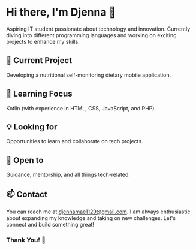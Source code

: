 # Hi there, I'm Djenna 👋
Aspiring IT student passionate about technology and innovation. Currently diving into different programming languages and working on exciting projects to enhance my skills.

## 🔭 Current Project
Developing a nutritional self-monitoring dietary mobile application.

## 🌱 Learning Focus 
Kotlin (with experience in HTML, CSS, JavaScript, and PHP).

## 💡 Looking for 
Opportunities to learn and collaborate on tech projects.

## 🤝 Open to
Guidance, mentorship, and all things tech-related.

## 📫 Contact
You can reach me at djennamae1129@gmail.com. I am always enthusiastic about expanding my knowledge and taking on new challenges. Let's connect and build something great! 

### Thank You! 👋

